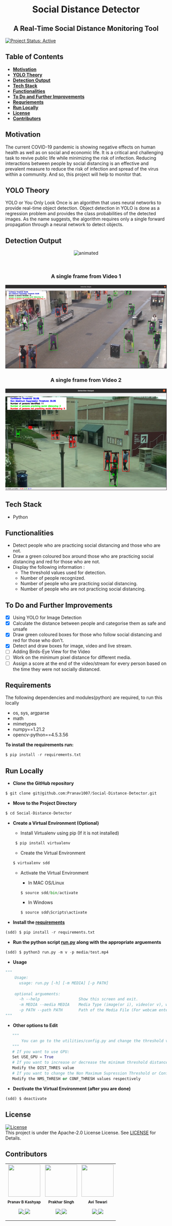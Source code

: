 <h1 align="center"> Social Distance Detector </h1>
<h2 align="center"> A Real-Time Social Distance Monitoring Tool </h2>

[![Project Status: Active](https://www.repostatus.org/badges/latest/active.svg)](https://www.repostatus.org/#active)

## Table of Contents
* **[Motivation](#motivation)**
* **[YOLO Theory](#yolo-theory)**
* **[Detection Output](#detection-output)**
* **[Tech Stack](#tech-stack)**
* **[Functionalities](#functionalities)**
* **[To Do and Further Improvements](#to-do-and-further-improvements)**
* **[Requriements](#requirements)**
* **[Run Locally](#run-locally)**
* **[License](#license)**
* **[Contributors](#contributors)**

## Motivation
The current COVID-19 pandemic is showing negative effects on human health as well as on social and economic life. It is a critical and challenging task to revive public life while minimizing the risk of infection. Reducing interactions between people by social distancing is an effective and prevalent measure to reduce the risk of infection and spread of the virus within a community. And so, this project will help to monitor that.

## YOLO Theory
YOLO or You Only Look Once is an algorithm that uses neural networks to provide real-time object detection. Object detection in YOLO is done as a regression problem and provides the class probabilities of the detected images. 
As the name suggests, the algorithm requires only a single forward propagation through a neural network to detect objects.

## Detection Output
<p align="center">
  <img src="https://github.com/Pranav1007/Social-Distance-Detector/blob/main/media/static/Output.gif" alt="animated" />
</p>
<br/>
<h3 align="center">A single frame from Video 1</h3>

![Detection Output 1](https://github.com/Pranav1007/Social-Distance-Detector/blob/main/media/static/Det%20OP%201.png)

<h3 align="center">A single frame from Video 2</h3>

![Detection Output 2](https://github.com/Pranav1007/Social-Distance-Detector/blob/main/media/static/Det%20OP%202.png)

## Tech Stack
* Python

## Functionalities
* Detect people who are practicing social distancing and those who are not.
* Draw a green coloured box around those who are practicing social distancing and red for those who are not.
* Display the following information :
  * The threshold values used for detection.
  * Number of people recognized.
  * Number of people who are practicing social distancing.
  * Number of people who are not practicing social distancing.

## To Do and Further Improvements
- [x] Using YOLO for Image Detection
- [x] Calculate the distance between people and categorise them as safe and unsafe
- [x] Draw green coloured boxes for those who follow social distancing and red for those who don't.
- [x] Detect and draw boxes for image, video and live stream.
- [ ] Adding Birds-Eye View for the Video
- [ ] Work on the minimum pixel distance for different media.
- [ ] Assign a score at the end of the video/stream for every person based on the time they were not socially distanced.

## Requirements
The following dependencies and modules(python) are required, to run this locally 
* os, sys, argparse
* math
* mimetypes
* numpy==1.21.2
* opencv-python==4.5.3.56

**To install the requirements run:**
```python
$ pip install -r requirements.txt
```

## Run Locally
- **Clone the GitHub repository**
```python
$ git clone git@github.com:Pranav1007/Social-Distance-Detector.git
```

- **Move to the Project Directory**
```python
$ cd Social-Distance-Detector
```

- **Create a Virtual Environment (Optional)**

   * Install Virtualenv using pip (If it is not installed)
   ```python
    $ pip install virtualenv
    ```
   * Create the Virtual Environment
   ```python
   $ virtualenv sdd
   ```
   * Activate the Virtual Environment 
   
      * In MAC OS/Linux 
      ```python
      $ source sdd/bin/activate
      ```
      * In Windows
      ```python
      $ source sdd\Scripts\activate
      ```
  
- **Install the [requirements](requirements.txt)**
```python
(sdd) $ pip install -r requirements.txt
```

- **Run the python script [run.py](run.py) along with the appropriate arguements**
```python
(sdd) $ python3 run.py -m v -p media/test.mp4
```

- **Usage**
```python
"""
    Usage:
      usage: run.py [-h] [-m MEDIA] [-p PATH]

    optional arguements:
      -h --help                 Show this screen and exit.
      -m MEDIA --media MEDIA    Media Type (image(or i), video(or v), webcam(or w))
      -p PATH --path PATH       Path of the Media File (For webcam enter any character)
"""
```

- **Other options to Edit**
```python
   """
       You can go to the utilities/config.py and change the threshold values based on the video and system requirements.
   """
   # If you want to use GPU:
   Set USE_GPU = True
   # If you want to increase or decrease the minimum threshold distance
   Modify the DIST_THRES value
   # If you want to change the Non Maximum Supression Threshold or Confidence Threshold
   Modify the NMS_THRESH or CONF_THRESH values respectively
```

- **Dectivate the Virtual Environment (after you are done)**
```python
(sdd) $ deactivate
```

## License 
[![License](https://img.shields.io/badge/License-Apache%202.0-red.svg)](https://opensource.org/licenses/Apache-2.0)
<br/>
This project is under the Apache-2.0 License License. See [LICENSE](LICENSE) for Details.

## Contributors
<table>
  <tr>
    <td align="center"><img src="https://avatars.githubusercontent.com/u/70643852?s=96&v=4" width="100px;" height="100px;" alt=""/><br/><sub><b>Pranav B Kashyap</b></sub></a><br/><p align="center">
      <p align="center">
        <a href="https://www.linkedin.com/in/pranav-b-kashyap-1994001b6/" alt="Linkedin">
          <img src="http://www.iconninja.com/files/863/607/751/network-linkedin-social-connection-circular-circle-media-icon.svg" width = "30">
        </a>
        <a href="https://github.com/Pranav1007" alt="Github">
          <img src="http://www.iconninja.com/files/241/825/211/round-collaboration-social-github-code-circle-network-icon.svg" width = "30">
        </a>
      </p>
    </td>
    <td align="center"><img src="https://avatars.githubusercontent.com/u/76976349?v=4" width="100px;" height="100px;" alt=""/><br/><sub><b>Prakhar Singh</b></sub></a><br/><p align="center">
      <p align="center">
        <a href="https://www.linkedin.com/in/prakhar-singh-0bab09202/" alt="Linkedin">
          <img src="http://www.iconninja.com/files/863/607/751/network-linkedin-social-connection-circular-circle-media-icon.svg" width = "30">
        </a>
        <a href="https://github.com/whattheprak" alt="Github">
          <img src="http://www.iconninja.com/files/241/825/211/round-collaboration-social-github-code-circle-network-icon.svg" width = "30">
        </a>
      </p>
    </td>
    <td align="center"><img src="https://avatars.githubusercontent.com/u/56482375?v=4" width="100px;" height="100px;" alt=""/><br/><sub><b>Avi Tewari</b></sub></a><br/><p align="center">
      <p align="center">
        <a href="" alt="Linkedin">
          <img src="http://www.iconninja.com/files/863/607/751/network-linkedin-social-connection-circular-circle-media-icon.svg" width = "30">
        </a>
        <a href="https://github.com/AviTewari" alt="Github">
          <img src="http://www.iconninja.com/files/241/825/211/round-collaboration-social-github-code-circle-network-icon.svg" width = "30">
        </a>
      </p>
    </td>
  </tr>
</table>

